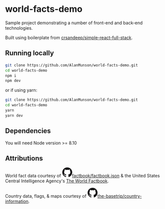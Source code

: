 # world-facts-demo

Sample project demonstrating a number of front-end and back-end technologies.

Built using boilerplate from [crsandeep/simple-react-full-stack](https://github.com/crsandeep/simple-react-full-stack).

## Running locally

```bash
git clone https://github.com/AlanMunson/world-facts-demo.git
cd world-facts-demo
npm i
npm dev
```

or if using yarn:

```bash
git clone https://github.com/AlanMunson/world-facts-demo.git
cd world-facts-demo
yarn
yarn dev
```

## Dependencies

You will need Node version >= 8.10

## Attributions

World fact data courtesy of [![GitHub Logo](/content/images/GitHub-Mark-32px.png)factbook/factbook.json](https://github.com/factbook/factbook.json) & the United States Central Intelligence Agency's [The World Factbook](https://www.cia.gov/library/publications/resources/the-world-factbook/).

Country data, flags, & maps courtesy of [![GitHub Logo](/content/images/GitHub-Mark-32px.png)the-basetrip/country-information](https://github.com/the-basetrip/country-information).
